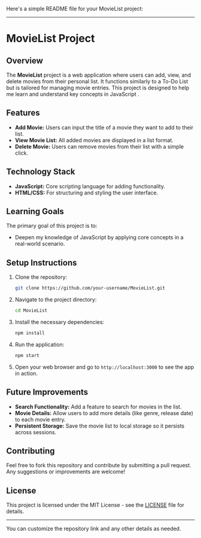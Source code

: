 Here's a simple README file for your MovieList project:

---

# MovieList Project

## Overview
The **MovieList** project is a web application where users can add, view, and delete movies from their personal list. It functions similarly to a To-Do List but is tailored for managing movie entries. This project is designed to help me learn and understand key concepts in JavaScript .

## Features
- **Add Movie:** Users can input the title of a movie they want to add to their list.
- **View Movie List:** All added movies are displayed in a list format.
- **Delete Movie:** Users can remove movies from their list with a simple click.

## Technology Stack
- **JavaScript:** Core scripting language for adding functionality.
- **HTML/CSS:** For structuring and styling the user interface.

## Learning Goals
The primary goal of this project is to:
- Deepen my knowledge of JavaScript by applying core concepts in a real-world scenario.


## Setup Instructions
1. Clone the repository:
   ```bash
   git clone https://github.com/your-username/MovieList.git
   ```
2. Navigate to the project directory:
   ```bash
   cd MovieList
   ```
3. Install the necessary dependencies:
   ```bash
   npm install
   ```
4. Run the application:
   ```bash
   npm start
   ```
5. Open your web browser and go to `http://localhost:3000` to see the app in action.

## Future Improvements
- **Search Functionality:** Add a feature to search for movies in the list.
- **Movie Details:** Allow users to add more details (like genre, release date) to each movie entry.
- **Persistent Storage:** Save the movie list to local storage so it persists across sessions.

## Contributing
Feel free to fork this repository and contribute by submitting a pull request. Any suggestions or improvements are welcome!

## License
This project is licensed under the MIT License - see the [LICENSE](LICENSE) file for details.

---

You can customize the repository link and any other details as needed.
